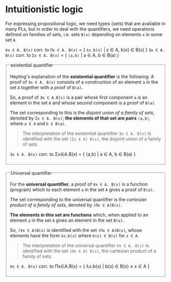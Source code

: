 # Intuitionistic logic

For expressing propositional logic, we need types (sets) that are available in many PLs, but in order to deal with the quantifiers, we need operations defined on families of sets, i.e. sets `B(x)` depending on elements `x` in some set `A`.

`∀x ∈ A. B(x)` corr. to `Πx ∈ A. B(x)` = { `λx.b(x)` | x ∈ A, b(x) ∈ B(x) }
`∃x ∈ A. B(x)` corr. to `Σx ∈ A. B(x)` = { `⟨a,b⟩`   | a ∈ A,    b ∈ B(a) }

<fieldset>
<legend>existential quantifier</legend>

Heyting's explanation of the **existential quantifier** is the following: 
A proof of `∃x ∈ A. B(x)` consists of a construction of an element `a` in the set `A` together with a proof of `B(a)`.

So, a proof of `∃x ∈ A.B(x)` is a pair whose first component `a` is an element in the set `A` and whose second component is a proof of `B(a)`.

The set corresponding to this is the *disjoint union of a family of sets*, denoted by `Σx ∈ A. B(x)`; **the elements of that set are pairs** `⟨a,b⟩`, where `a ∈ A` and `b ∈ B(a)`.

> The interpretation of the existential quantifier `∃x ∈ A. B(x)` is identified with the set `(Σx ∈ A) B(x)`, the disjoint union of a family of sets.

`∃x ∈ A. B(x)` corr. to Σx∈A.B(x) = { ⟨a,b⟩ | a ∈ A, b ∈ B(a) }

</fieldset>
<br>

<fieldset>
<legend>Universal quantifier</legend>

For the **universal quantifier**, a proof of `∀x ∈ A. B(x)` is a function (program) which to each element `a` in the set `A` gives a proof of `B(a)`.

The set corresponding to the universal quantifier is the *cartesian product of a family of sets*, denoted by `(Πx ∈ A)B(x)`.

**The elements in this set are functions** which, when applied to an element `a` in the set `A` gives an element in the set `B(a)`.

So, `(∀x ∈ A)B(x)` is identified with the set `(Πx ∈ A)B(x)`, whose elements have the form `λx.b(x)` where `b(x) ∈ B(x)` for `x ∈ A`.

> The interpretation of the universal quantifier `∀x ∈ A. B(x)` is identified with the set `(Πx ∈ A) B(x)`, the cartesian product of a family of sets.

`∀x ∈ A. B(x)` corr. to Πx∈A.B(x) = { λx.b(x) | b(x) ∈ B(x) ∧ x ∈ A }

</fieldset>
